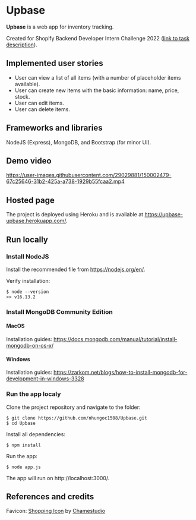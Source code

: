 # Upbase

**Upbase** is a web app for inventory tracking.

Created for Shopify Backend Developer Intern Challenge 2022 ([link to task description](https://docs.google.com/document/d/1z9LZ_kZBUbg-O2MhZVVSqTmvDko5IJWHtuFmIu_Xg1A/edit)).

## Implemented user stories

- User can view a list of all items (with a number of placeholder items available).
- User can create new items with the basic information: name, price, stock.
- User can edit items.
- User can delete items.

## Frameworks and libraries

NodeJS (Express), MongoDB, and Bootstrap (for minor UI).

## Demo video

https://user-images.githubusercontent.com/29029881/150002479-67c25646-31b2-425a-a738-1929b55fcaa2.mp4

## Hosted page

The project is deployed using Heroku and is available at https://upbase-upbase.herokuapp.com/.

## Run locally

### Install NodeJS

Install the recommended file from https://nodejs.org/en/.

Verify installation:

```shell
$ node --version
>> v16.13.2
```

### Install MongoDB Community Edition
#### MacOS
Installation guides: https://docs.mongodb.com/manual/tutorial/install-mongodb-on-os-x/

#### Windows
Installation guides: https://zarkom.net/blogs/how-to-install-mongodb-for-development-in-windows-3328

### Run the app localy
Clone the project repository and navigate to the folder:
```shell
$ git clone https://github.com/nhungoc1508/Upbase.git
$ cd Upbase
```

Install all dependencies:
```shell
$ npm install
```

Run the app:
```shell
$ node app.js
```

The app will run on http://localhost:3000/.

## References and credits

Favicon: <a href="https://iconscout.com/icons/shopping" target="_blank">Shopping Icon</a> by <a href="https://iconscout.com/contributors/chamedesign" target="_blank">Chamestudio</a>
